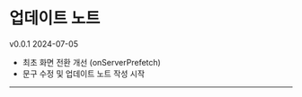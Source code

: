 # 업데이트 노트

<div class="flex items-center justify-between">
    <span>v0.0.1</span> <span class="text-xs text-gray-400">2024-07-05</span>
</div>

- 최초 화면 전환 개선 (onServerPrefetch)
- 문구 수정 및 업데이트 노트 작성 시작

<hr class="m-0">
